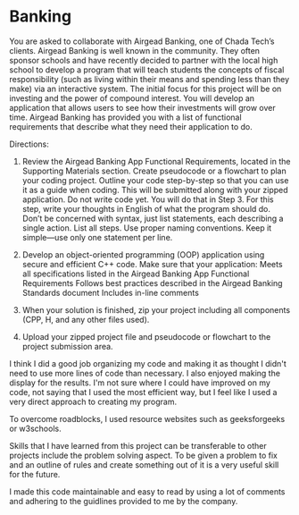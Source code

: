# Banking

You are asked to collaborate with Airgead Banking, one of Chada Tech’s clients. 
Airgead Banking is well known in the community. They often sponsor schools and have recently 
decided to partner with the local high school to develop a program that will teach students the concepts of fiscal 
responsibility (such as living within their means and spending less than they make) via an interactive system. The initial
focus for this project will be on investing and the power of compound interest. You will develop an application that allows 
users to see how their investments will grow over time. Airgead Banking has provided you with a list of functional requirements that 
describe what they need their application to do.

Directions:

1. Review the Airgead Banking App Functional Requirements, located in the Supporting Materials section. Create pseudocode or a flowchart 
to plan your coding project. Outline your code step-by-step so that you can use it as a guide when coding. 
This will be submitted along with your zipped application.
Do not write code yet. You will do that in Step 3. For this step, write your thoughts in English of what the program should do.
Don’t be concerned with syntax, just list statements, each describing a single action.
List all steps.
Use proper naming conventions.
Keep it simple—use only one statement per line.

2. Develop an object-oriented programming (OOP) application using secure and efficient C++ code. Make sure that your application:
Meets all specifications listed in the Airgead Banking App Functional Requirements
Follows best practices described in the Airgead Banking Standards document
Includes in-line comments

3. When your solution is finished, zip your project including all components (CPP, H, and any other files used).

4. Upload your zipped project file and pseudocode or flowchart to the project submission area.

I think I did a good job organizing my code and making it as thought I didn't need to use more lines of code than necessary. 
I also enjoyed making the display for the results.
I'm not sure where I could have improved on my code, not saying that I used the most efficient way, but I feel like I used a very direct
approach to creating my program.

To overcome roadblocks, I used resource websites such as geeksforgeeks or w3schools.

Skills that I have learned from this project can be transferable to other projects include the problem solving aspect. 
To be given a problem to fix and an outline of rules and create something out of it is a very useful skill for the future.

I made this code maintainable and easy to read by using a lot of comments and adhering to the guidlines provided to me by the
company.
